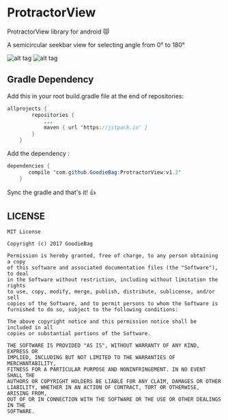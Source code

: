 # ProtractorView
	
ProtractorView library for android :pouting_cat:

A semicircular seekbar view for selecting angle from 0° to 180°

![alt tag](https://github.com/GoodieBag/ProtractorView/blob/5b691ab3e4294a2a896620ad27104b03618105e1/gif/PVcolors.gif?raw=true)		![alt tag](https://github.com/GoodieBag/ProtractorView/blob/5b691ab3e4294a2a896620ad27104b03618105e1/gif/PVgreen.gif?raw=true)   

## Gradle Dependency

Add this in your root build.gradle file at the end of repositories:
```java
allprojects {
		repositories {
			...
			maven { url 'https://jitpack.io' }
		}
	}
```
Add the dependency : 
```java
dependencies {
	   compile 'com.github.GoodieBag:ProtractorView:v1.2'
	}
```
Sync the gradle and that's it! :+1:

 

## LICENSE
```
MIT License

Copyright (c) 2017 GoodieBag

Permission is hereby granted, free of charge, to any person obtaining a copy
of this software and associated documentation files (the "Software"), to deal
in the Software without restriction, including without limitation the rights
to use, copy, modify, merge, publish, distribute, sublicense, and/or sell
copies of the Software, and to permit persons to whom the Software is
furnished to do so, subject to the following conditions:

The above copyright notice and this permission notice shall be included in all
copies or substantial portions of the Software.

THE SOFTWARE IS PROVIDED "AS IS", WITHOUT WARRANTY OF ANY KIND, EXPRESS OR
IMPLIED, INCLUDING BUT NOT LIMITED TO THE WARRANTIES OF MERCHANTABILITY,
FITNESS FOR A PARTICULAR PURPOSE AND NONINFRINGEMENT. IN NO EVENT SHALL THE
AUTHORS OR COPYRIGHT HOLDERS BE LIABLE FOR ANY CLAIM, DAMAGES OR OTHER
LIABILITY, WHETHER IN AN ACTION OF CONTRACT, TORT OR OTHERWISE, ARISING FROM,
OUT OF OR IN CONNECTION WITH THE SOFTWARE OR THE USE OR OTHER DEALINGS IN THE
SOFTWARE.
```